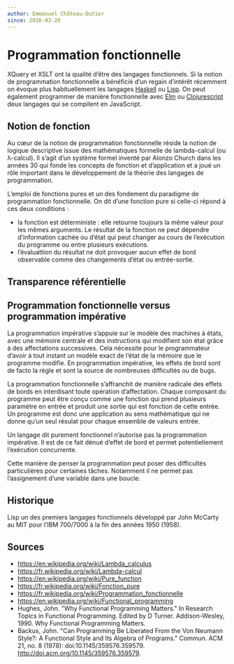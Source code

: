 ```yaml
---
author: Emmanuel Château-Dutier
since: 2016-03-20
---
```



# Programmation fonctionnelle

XQuery et XSLT ont la qualité d’être des langages fonctionnels. Si la notion de programmation fonctionnelle a bénéficié d’un regain d’intérêt récemment on évoque plus habituellement les langages [Haskell](https://www.haskell.org/) ou [Lisp](https://en.wikipedia.org/wiki/Lisp_%28programming_language%29). On peut également programmer de manière fonctionnelle avec [Elm](http://elm-lang.org/) ou [Clojurescript](https://github.com/clojure/clojurescript) deux langages qui se compilent en JavaScript.

## Notion de fonction

Au cœur de la notion de programmation fonctionnelle réside la notion de logique descriptive issue des mathématiques formelle de lambda-calcul (ou λ-calcul). Il s’agit d’un système formel inventé par Alonzo Church dans les années 30 qui fonde les concepts de fonction et d’application et a joué un rôle important dans le développement de la théorie des langages de programmation.

L’emploi de fonctions pures et un des fondement du paradigme de programmation fonctionnelle. On dit d’une fonction pure si celle-ci répond à ces deux conditions :
- la fonction est déterministe : elle retourne toujours la même valeur pour les mêmes arguments. Le résultat de la fonction ne peut dépendre d’information cachée ou d’état qui peut changer au cours de l’exécution du programme ou entre plusieurs exécutions.
- l’évaluattion du résultat ne doit provoquer aucun effet de bord observable comme des changements d’état ou entrée-sortie.

## Transparence référentielle


## Programmation fonctionnelle versus programmation impérative

La programmation impérative s’appuie sur le modèle des machines à états, avec une mémoire centrale et des instructions qui modifient son état grâce à des affectations successives. Cela nécessite pour le programmateur d’avoir à tout instant un modèle exact de l’état de la mémoire que le programme modifie. En programmation impérative, les effets de bord sont de facto la règle et sont la source de nombreuses difficultés ou de bugs.

La programmation fonctionnelle s’affranchit de manière radicale des effets de bords en interdisant toute opération d’affectation. Chaque composant du programme peut être conçu comme une fonction qui prend plusieurs paramètre en entrée et produit une sortie qui est fonction de cette entrée. Un programme est donc une application au sens mathématique qui ne donne qu’un seul résulat pour chaque ensemble de valeurs entrée.

Un langage dit purement fonctionnel n’autorise pas la programmation impérative. Il est de ce fait dénué d’effet de bord et permet potentiellement l’exécution concurrente.


Cette manière de penser la programmation peut poser des difficultés particulières pour certaines tâches. Notamment il ne permet pas l’assignement d’une variable dans une boucle.


## Historique

Lisp un des premiers langages fonctionnels développé par John McCarty au MIT pour l’IBM 700/7000 à la fin des années 1950 (1958).

## Sources

- https://en.wikipedia.org/wiki/Lambda_calculus
- https://fr.wikipedia.org/wiki/Lambda-calcul
- https://en.wikipedia.org/wiki/Pure_function
- https://fr.wikipedia.org/wiki/Fonction_pure
- https://fr.wikipedia.org/wiki/Programmation_fonctionnelle
- https://en.wikipedia.org/wiki/Functional_programming
- Hughes, John. "Why Functional Programming Matters." In Research Topics in Functional Programming. Edited by D Turner. Addison-Wesley, 1990. Why Functional Programming Matters.
- Backus, John. "Can Programming Be Liberated From the Von Neumann Style?: A Functional Style and Its Algebra of Programs." Commun. ACM 21, no. 8 (1978): doi:10.1145/359576.359579. http://doi.acm.org/10.1145/359576.359579.

